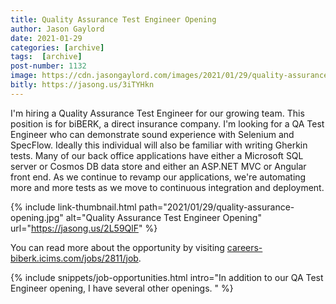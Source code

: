 ```yaml
---
title: Quality Assurance Test Engineer Opening
author: Jason Gaylord
date: 2021-01-29
categories: [archive]
tags:  [archive]
post-number: 1132
image: https://cdn.jasongaylord.com/images/2021/01/29/quality-assurance-opening.jpg
bitly: https://jasong.us/3iTYHkn
---
```


I'm hiring a Quality Assurance Test Engineer for our growing team. This position is for biBERK, a direct insurance company. I'm looking for a QA Test Engineer who can demonstrate sound experience with Selenium and SpecFlow. Ideally this individual will also be familiar with writing Gherkin tests. Many of our back office applications have either a Microsoft SQL server or Cosmos DB data store and either an ASP.NET MVC or Angular front end. As we continue to revamp our applications, we're automating more and more tests as we move to continuous integration and deployment. 

{% include link-thumbnail.html path="2021/01/29/quality-assurance-opening.jpg" alt="Quality Assurance Test Engineer Opening" url="https://jasong.us/2L59QlF" %}

You can read more about the opportunity by visiting [careers-biberk.icims.com/jobs/2811/job](https://jasong.us/2L59QlF).

{% include snippets/job-opportunities.html intro="In addition to our QA Test Engineer opening, I have several other openings. " %}
